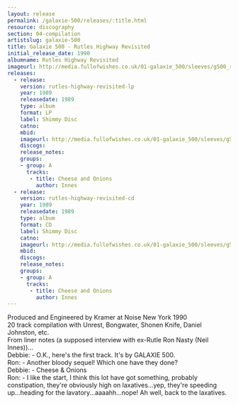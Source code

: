 ```yaml
---
layout: release
permalink: /galaxie-500/releases/:title.html
resource: discography
section: 04-compilation
artistslug: galaxie-500
title: Galaxie 500 - Rutles Highway Revisited
initial_release_date: 1990
albumname: Rutles Highway Revisited
imageurl: http://media.fullofwishes.co.uk/01-galaxie_500/sleeves/g500_rutles.jpg
releases:
  - release: 
    version: rutles-highway-revisited-lp
    year: 1989
    releasedate: 1989
    type: album
    format: LP
    label: Shimmy Disc
    catno: 
    mbid: 
    imageurl: http://media.fullofwishes.co.uk/01-galaxie_500/sleeves/g500_rutles.jpg
    discogs: 
    release_notes:
    groups:
    - group: A
      tracks:
       - title: Cheese and Onions
         author: Innes
  - release: 
    version: rutles-highway-revisited-cd
    year: 1989
    releasedate: 1989
    type: album
    format: CD
    label: Shimmy Disc
    catno: 
    imageurl: http://media.fullofwishes.co.uk/01-galaxie_500/sleeves/g500_rutles.jpg
    mbid: 
    discogs: 
    release_notes:
    groups:
    - group: A
      tracks:
       - title: Cheese and Onions
         author: Innes
---
```

Produced and Engineered by Kramer at Noise New York 1990  
20 track compilation with Unrest, Bongwater, Shonen Knife, Daniel Johnston, etc.  
From liner notes (a supposed interview with ex-Rutle Ron Nasty (Neil Innes))...  
Debbie: - O.K., here's the first track. It's by GALAXIE 500.  
Ron: - Another bloody sequel! Which one have they done?  
Debbie: - Cheese & Onions  
Ron: - I like the start, I think this lot have got something, probably constipation, they're obviously high on laxatives...yep, they're speeding up...heading for the lavatory...aaaahh...nope! Ah well, back to the laxatives.
